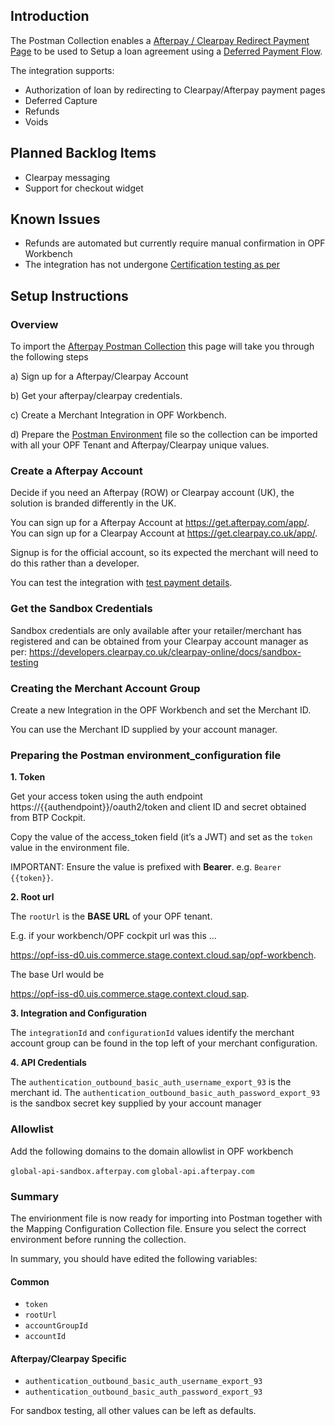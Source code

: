 ## Introduction

The Postman Collection enables a [Afterpay / Clearpay Redirect Payment Page](https://developers.clearpay.co.uk/clearpay-online/reference/standard-checkout#redirect-method) to be used to Setup a loan agreement using a [Deferred Payment Flow](https://developers.clearpay.co.uk/clearpay-online/reference/deferred-payment-flow). 

The integration supports:

* Authorization of loan by redirecting to Clearpay/Afterpay payment pages
* Deferred Capture
* Refunds
* Voids


## Planned Backlog Items
* Clearpay messaging
* Support for checkout widget

## Known Issues
* Refunds are automated but currently require manual confirmation in OPF Workbench
* The integration has not undergone [Certification testing as per](https://developers.clearpay.co.uk/clearpay-online/docs/testing-your-clearpay-integration)

## Setup Instructions

### Overview
To import the [Afterpay Postman Collection](mapping_configuration.json) this page will take you through the following steps

a) Sign up for a Afterpay/Clearpay Account

b) Get your afterpay/clearpay credentials.

c) Create a Merchant Integration in OPF Workbench.

d) Prepare the [Postman Environment](environment_configuration.json) file so the collection can be imported with all your OPF Tenant and Afterpay/Clearpay unique values. 


### Create a Afterpay Account
Decide if you need an Afterpay (ROW) or Clearpay account (UK), the solution is branded differently in the UK.

You can sign up for a Afterpay Account at https://get.afterpay.com/app/.
You can sign up for a Clearpay Account at https://get.clearpay.co.uk/app/.

Signup is for the official account, so its expected the merchant will need to do this rather than a developer.

You can test the integration with [test payment details](https://developers.clearpay.co.uk/clearpay-online/docs/sandbox-testing#test-payment-details).


### Get the Sandbox Credentials
Sandbox credentials are only available after your retailer/merchant has registered and can be obtained from your Clearpay account manager as per: https://developers.clearpay.co.uk/clearpay-online/docs/sandbox-testing


### Creating the Merchant Account Group
Create a new Integration in the OPF Workbench and set the Merchant ID.

You can use the Merchant ID supplied by your account manager. 


### Preparing the Postman environment_configuration file

**1. Token**

Get your access token using the auth endpoint https://{{authendpoint}}/oauth2/token and client ID and secret obtained from BTP Cockpit.

Copy the value of the access_token field (it’s a JWT) and set as the ``token`` value in the environment file.

IMPORTANT: Ensure the value is prefixed with **Bearer**. e.g. ``Bearer {{token}}``.

**2. Root url**

The ``rootUrl`` is the **BASE URL** of your OPF tenant.

E.g. if your workbench/OPF cockpit url was this …

<https://opf-iss-d0.uis.commerce.stage.context.cloud.sap/opf-workbench>.

The base Url would be

https://opf-iss-d0.uis.commerce.stage.context.cloud.sap.


**3. Integration and Configuration**

The ``integrationId`` and ``configurationId`` values identify the merchant account group can be found in the top left of your merchant configuration.

**4. API Credentials**

The ``authentication_outbound_basic_auth_username_export_93`` is the merchant id.
The ``authentication_outbound_basic_auth_password_export_93`` is the sandbox secret key supplied by your account manager

### Allowlist
Add the following domains to the domain allowlist in OPF workbench

``global-api-sandbox.afterpay.com`` 
``global-api.afterpay.com``

### Summary

The envirionment file is now ready for importing into Postman together with the Mapping Configuration Collection file. Ensure you select the correct environment before running the collection.

In summary, you should have edited the following variables: 

#### Common
- ``token``
- ``rootUrl``
- ``accountGroupId``
- ``accountId``

#### Afterpay/Clearpay Specific
- ``authentication_outbound_basic_auth_username_export_93``
- ``authentication_outbound_basic_auth_password_export_93``

For sandbox testing, all other values can be left as defaults.  
